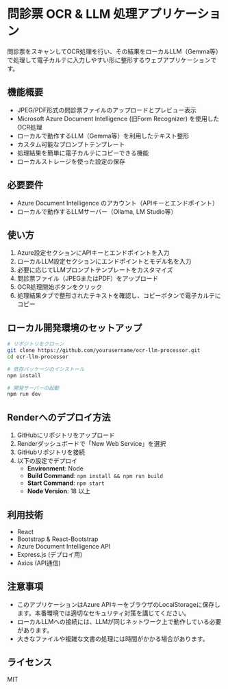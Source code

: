 # 問診票 OCR & LLM 処理アプリケーション

問診票をスキャンしてOCR処理を行い、その結果をローカルLLM（Gemma等）で処理して電子カルテに入力しやすい形に整形するウェブアプリケーションです。

## 機能概要

- JPEG/PDF形式の問診票ファイルのアップロードとプレビュー表示
- Microsoft Azure Document Intelligence (旧Form Recognizer) を使用したOCR処理
- ローカルで動作するLLM（Gemma等）を利用したテキスト整形
- カスタム可能なプロンプトテンプレート
- 処理結果を簡単に電子カルテにコピーできる機能
- ローカルストレージを使った設定の保存

## 必要要件

- Azure Document Intelligence のアカウント（APIキーとエンドポイント）
- ローカルで動作するLLMサーバー（Ollama, LM Studio等）

## 使い方

1. Azure設定セクションにAPIキーとエンドポイントを入力
2. ローカルLLM設定セクションにエンドポイントとモデル名を入力
3. 必要に応じてLLMプロンプトテンプレートをカスタマイズ
4. 問診票ファイル（JPEGまたはPDF）をアップロード
5. OCR処理開始ボタンをクリック
6. 処理結果タブで整形されたテキストを確認し、コピーボタンで電子カルテにコピー

## ローカル開発環境のセットアップ

```bash
# リポジトリをクローン
git clone https://github.com/yourusername/ocr-llm-processor.git
cd ocr-llm-processor

# 依存パッケージのインストール
npm install

# 開発サーバーの起動
npm run dev
```

## Renderへのデプロイ方法

1. GitHubにリポジトリをアップロード
2. Renderダッシュボードで「New Web Service」を選択
3. GitHubリポジトリを接続
4. 以下の設定でデプロイ
   - **Environment**: Node
   - **Build Command**: `npm install && npm run build`
   - **Start Command**: `npm start`
   - **Node Version**: 18 以上

## 利用技術

- React
- Bootstrap & React-Bootstrap
- Azure Document Intelligence API
- Express.js (デプロイ用)
- Axios (API通信)

## 注意事項

- このアプリケーションはAzure APIキーをブラウザのLocalStorageに保存します。本番環境では適切なセキュリティ対策を講じてください。
- ローカルLLMへの接続には、LLMが同じネットワーク上で動作している必要があります。
- 大きなファイルや複雑な文書の処理には時間がかかる場合があります。

## ライセンス

MIT

